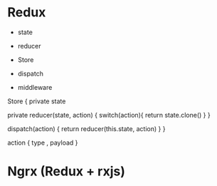 # Redux

- state
- reducer
- Store
- dispatch

- middleware


Store {
  private state

  private reducer(state, action) {
    switch(action){
      return state.clone()
    }
  }

  dispatch(action) {
    return reducer(this.state, action)
  }
}

action { type , payload }


# Ngrx (Redux + rxjs)
